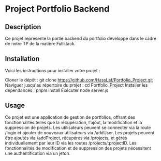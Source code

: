 # Project Portfolio Backend

## Description

Ce projet représente la partie backend du portfolio développé dans le cadre de notre TP de la matière Fullstack.

## Installation

Voici les instructions pour installer votre projet :

Cloner le dépôt : git clone https://github.com/HassLaf/Portfolio_Project.git
Naviguer jusqu'au répertoire du projet : cd Portfolio_Project
Installer les dépendances : pnpm install
Exécuter node server.js

## Usage

Ce projet est une application de gestion de portfolios, offrant des fonctionnalités telles que la récupération, l'ajout, la modification et la suppression de projets. Les utilisateurs peuvent se connecter via la route /login et ajouter de nouveaux utilisateurs via /addUser. Les projets peuvent être ajoutés via /addProject, récupérés via /projects, et gérés individuellement par leur ID via les routes /projects/:projectID. Les fonctionnalités de modification et de suppression des projets nécessitent une authentification via un jeton.

